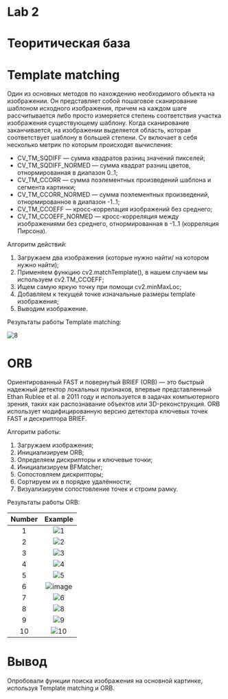 # Lab 2
# Теоритическая база
# Template matching
Один из основных методов по нахождению необходимого объекта на изображении. Он представляет собой пошаговое сканирование шаблоном исходного изображения, причем на каждом шаге рассчитывается либо просто измеряется степень соответствия участка изображения существующему шаблону. Когда сканирование заканчивается, на изображении выделяется область, которая соответствует шаблону в большей степени.
Cv включает в себя несколько метрик по которым происходят вычисления:
 * CV_TM_SQDIFF — сумма квадратов разниц значений пикселей;
 * CV_TM_SQDIFF_NORMED — сумма квадрат разниц цветов, отнормированная в диапазон 0..1;
 * CV_TM_CCORR — сумма поэлементных произведений шаблона и сегмента картинки;
 * CV_TM_CCORR_NORMED — сумма поэлементных произведений, отнормированное в диапазон -1..1;
 * CV_TM_CCOEFF — кросс-коррелация изображений без среднего;
 * CV_TM_CCOEFF_NORMED — кросс-корреляция между изображениями без среднего, отнормированная в -1..1 (корреляция Пирсона).

 Алгоритм действий: 
 1. Загружаем два изображения (которые нужно найти/ на котором нужно найти);
 2. Применяем функцию cv2.matchTemplate(), в нашем случаем мы используем  cv2.TM_CCOEFF;
 3. Ищем самую яркую точку при помощи cv2.minMaxLoc;
 4. Добавляем к текущей точке изначальные размеры template изображения;
 5. Выводим изображение.
 
 
 
 Результаты работы Template matching:

 
 
![8](https://user-images.githubusercontent.com/82668230/205068167-2eaca630-3276-44bf-89b8-164106d5c59f.jpg)


# ORB
Ориентированный FAST и повернутый BRIEF (ORB) — это быстрый надежный  детектор локальных признаков, впервые представленный Ethan Rublee et al. в 2011 году и используется в задачах компьютерного зрения, таких как распознавание объектов или 3D-реконструкция. ORB использует модифицированную версию детектора ключевых точек FAST и дескриптора BRIEF.

Алгоритм работы:
1. Загружаем изображения;
2. Инициализируем ORB;
3. Определяем дискрипторы и ключевые точки;
4. Инициализируем BFMatcher;
5. Сопостовляем дискрипторы;
6. Сортируем их в порядке удалённости;
7. Визуализируем сопостовление точек и строим рамку.

 Результаты работы ORB: 
 
|  Number | Example |   
|:-:|:-:|
|  1 |  ![1](https://user-images.githubusercontent.com/82668230/206852819-f83f7a4e-e7cd-40a1-8a34-589ed427133a.jpg)|
|  2 |  ![2](https://user-images.githubusercontent.com/82668230/206852849-20606dff-854e-42f1-92ae-83f591030649.jpg)|
|  3 |  ![3](https://user-images.githubusercontent.com/82668230/206852857-ba0d9bc9-90f2-4941-ba5a-a73a246c58b0.jpg)|
|  4 |  ![4](https://user-images.githubusercontent.com/82668230/206852864-bc44cd2a-9709-4f7d-b950-46dd96bbfd09.jpg)|
|  5 |  ![5](https://user-images.githubusercontent.com/82668230/206852867-5e4e9ca6-bd6e-4366-8f23-b593b9f43afc.jpg)|
|  6 |  ![image](https://user-images.githubusercontent.com/82668230/206448905-5675403e-97c4-43e9-a4af-b67b8556f610.png)|
|  7 |   ![6](https://user-images.githubusercontent.com/82668230/206852933-96b3a82b-42a8-4339-8c25-edd01b0b3b7c.jpg)|
|  8 |   ![8](https://user-images.githubusercontent.com/82668230/206852924-8c4a0842-5730-4169-8738-503793acba1f.jpg)|
|  9 |  ![9](https://user-images.githubusercontent.com/82668230/206852914-5f35d6a7-f1c2-4f6c-890f-d3078683d391.jpg)|
|  10 |  ![10](https://user-images.githubusercontent.com/82668230/206852908-d56fb742-1914-4477-b0a6-6536f54a482f.jpg)|
 
 
 

 
 
 # Вывод
 Опробовали функции поиска изображения на основной картинке, используя Template matching и ORB.
